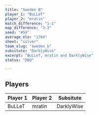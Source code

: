 ```yaml
---
title: "Sweden B"
player_1: "BuLLeT"
player_2: "mratin"
match_difference: "1-1"
map_difference: "3-3"
seed: "#59"
average_elo: "1704"
sheet: "silver"
team_slug: "sweden_b"
subsitute: "DarklyWise"
excerpt: "BuLLeT, mratin and DarklyWise"
status: "DNQ"

---
```

## Players

| Player 1 | Player 2 | Subsitute |
| -- | -- | -- |
| BuLLeT | mratin | DarklyWise |
